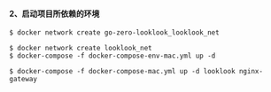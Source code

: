 #### 2、启动项目所依赖的环境

```shell
$ docker network create go-zero-looklook_looklook_net

$ docker network create looklook_net
$ docker-compose -f docker-compose-env-mac.yml up -d
```

```shell
$ docker-compose -f docker-compose-mac.yml up -d looklook nginx-gateway
```
